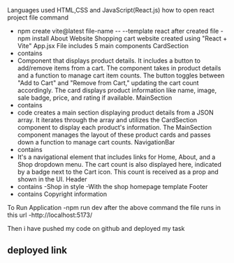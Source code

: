 Languages used
HTML,CSS and JavaScript(React.js)
how to open react project file
command 
- npm create vite@latest file-name -- --template react
after created file - npm install
About Website
Shopping cart website created using "React + Vite"
App.jsx File includes 5 main components
CardSection
- contains
 - Component that displays product details. It includes a button to add/remove items from a cart. The component takes in product details and a function to manage cart item counts. The button toggles between "Add to Cart" and "Remove from Cart," updating the cart count accordingly. The card displays product information like name, image, sale badge, price, and rating if available.
MainSection
- contains
 - code creates a main section displaying product details from a JSON array. It iterates through the array and utilizes the CardSection component to display each product's information. The MainSection component manages the layout of these product cards and passes down a function to manage cart counts.
NavigationBar
- contains
 - It's a navigational element that includes links for Home, About, and a Shop dropdown menu. The cart count is also displayed here, indicated by a badge next to the Cart icon. This count is received as a prop and shown in the UI.
Header
- contains 
  -Shop in style
  -With the shop homepage template
Footer
 - contains Copyright information

To Run Application
-npm run dev
after the above command 
the file runs in this url -http://localhost:5173/

Then i have pushed my code on github and 
deployed my task 

deployed link
-



